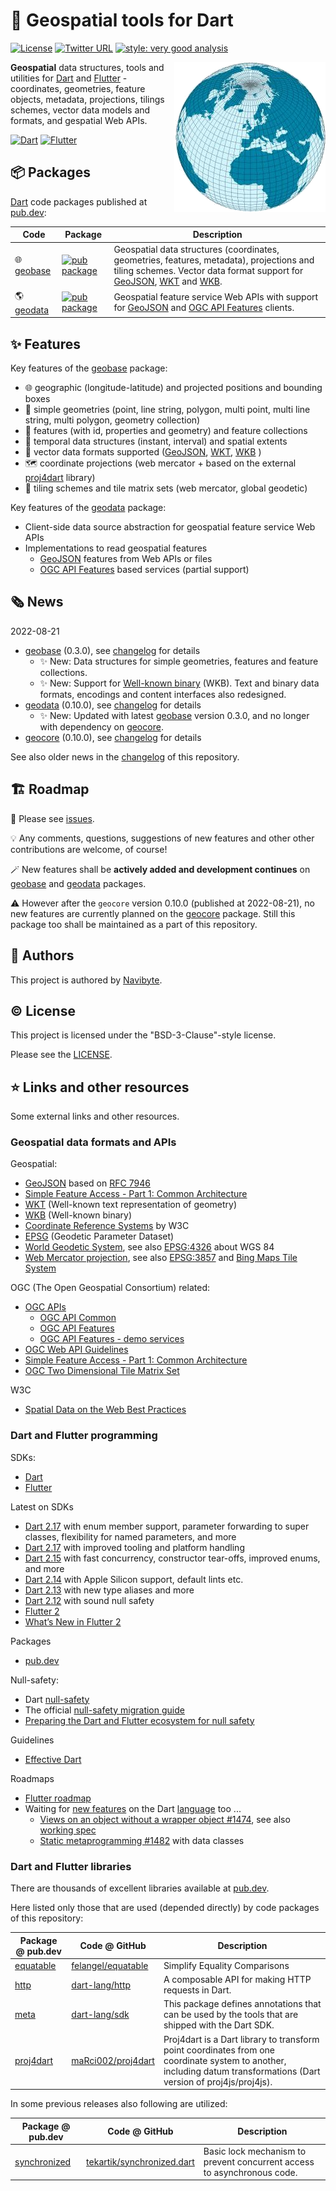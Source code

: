 # :compass: Geospatial tools for Dart 

[![License](https://img.shields.io/badge/License-BSD%203--Clause-blue.svg)](https://opensource.org/licenses/BSD-3-Clause) [![Twitter URL](https://img.shields.io/twitter/url/https/twitter.com/navibyte.svg?style=social&label=Follow%20%40navibyte)](https://twitter.com/navibyte) [![style: very good analysis](https://img.shields.io/badge/style-very_good_analysis-B22C89.svg)](https://pub.dev/packages/very_good_analysis) 

<a title="Stefan Kühn (Fotograf), CC BY-SA 3.0 &lt;https://creativecommons.org/licenses/by-sa/3.0&gt;, via Wikimedia Commons" href="https://commons.wikimedia.org/wiki/File:Azimutalprojektion-schief_kl-cropped.png"><img src="https://raw.githubusercontent.com/navibyte/geospatial_docs/main/assets/doc/projections/azimutal/Azimutalprojektion-schief_kl-cropped.png" align="right"></a>

**Geospatial** data structures, tools and utilities for 
[Dart](https://dart.dev/) and [Flutter](https://flutter.dev/) - coordinates,
geometries, feature objects, metadata, projections, tilings schemes, vector data
models and formats, and gespatial Web APIs.

[![Dart](https://img.shields.io/badge/dart-%230175C2.svg?style=for-the-badge&logo=dart&logoColor=white)](https://dart.dev/) [![Flutter](https://img.shields.io/badge/Flutter-%2302569B.svg?style=for-the-badge&logo=Flutter&logoColor=white)](https://flutter.dev/)

## :package: Packages

[Dart](https://dart.dev/) code packages published at 
[pub.dev](https://pub.dev/publishers/navibyte.com/packages):

Code           | Package | Description 
-------------- | --------| -----------
:globe_with_meridians: [geobase](dart/geobase) | [![pub package](https://img.shields.io/pub/v/geobase.svg)](https://pub.dev/packages/geobase) | Geospatial data structures (coordinates, geometries, features, metadata), projections and tiling schemes. Vector data format support for [GeoJSON](https://geojson.org/), [WKT](https://en.wikipedia.org/wiki/Well-known_text_representation_of_geometry) and [WKB](https://en.wikipedia.org/wiki/Well-known_text_representation_of_geometry#Well-known_binary).
:earth_americas: [geodata](dart/geodata) | [![pub package](https://img.shields.io/pub/v/geodata.svg)](https://pub.dev/packages/geodata) | Geospatial feature service Web APIs with support for [GeoJSON](https://geojson.org/) and [OGC API Features](https://ogcapi.ogc.org/features/) clients.

## :sparkles: Features

Key features of the [geobase](https://pub.dev/packages/geobase) package:

* 🌐 geographic (longitude-latitude) and projected positions and bounding boxes
* 🧩 simple geometries (point, line string, polygon, multi point, multi line string, multi polygon, geometry collection)
* 🔷 features (with id, properties and geometry) and feature collections
* 📅 temporal data structures (instant, interval) and spatial extents
* 📃 vector data formats supported ([GeoJSON](https://geojson.org/), [WKT](https://en.wikipedia.org/wiki/Well-known_text_representation_of_geometry), [WKB](https://en.wikipedia.org/wiki/Well-known_text_representation_of_geometry#Well-known_binary)
)
* 🗺️ coordinate projections (web mercator + based on the external [proj4dart](https://pub.dev/packages/proj4dart) library)
* 🔢 tiling schemes and tile matrix sets (web mercator, global geodetic)

Key features of the [geodata](https://pub.dev/packages/geodata) package:

* Client-side data source abstraction for geospatial feature service Web APIs
* Implementations to read geospatial features
  * [GeoJSON](https://geojson.org/) features from Web APIs or files
  * [OGC API Features](https://ogcapi.ogc.org/features/) based services (partial support)

## :newspaper_roll: News

2022-08-21
* [geobase](https://pub.dev/packages/geobase/versions/0.3.0) (0.3.0), see [changelog](dart/geobase/CHANGELOG.md#030) for details
  * ✨ New: Data structures for simple geometries, features and feature collections.
  * ✨ New: Support for [Well-known binary](https://en.wikipedia.org/wiki/Well-known_text_representation_of_geometry#Well-known_binary) (WKB). Text and binary data formats, encodings and content interfaces also redesigned.  
* [geodata](https://pub.dev/packages/geodata/versions/0.10.0) (0.10.0), see [changelog](dart/geodata/CHANGELOG.md#0100) for details
  * ✨ New: Updated with latest [geobase](https://pub.dev/packages/geobase) version 0.3.0, and no longer with dependency on [geocore](https://pub.dev/packages/geocore).
* [geocore](https://pub.dev/packages/geocore/versions/0.10.0) (0.10.0), see [changelog](dart/geocore/CHANGELOG.md#0100) for details

See also older news in the [changelog](CHANGELOG.md) of this repository.

## :building_construction: Roadmap

🧩 Please see [issues](https://github.com/navibyte/geospatial/issues).

💡 Any comments, questions, suggestions of new features and other other
contributions are welcome, of course!

🪄 New features shall be **actively added and development continues** on 
[geobase](https://pub.dev/packages/geobase) and 
[geodata](https://pub.dev/packages/geodata) packages. 

⚠️ However after the `geocore` version 0.10.0 (published at 2022-08-21), no new
features are currently planned on the
[geocore](https://pub.dev/packages/geocore) package. Still this package too
shall be maintained as a part of this repository.

## :house_with_garden: Authors

This project is authored by [Navibyte](https://navibyte.com).

## :copyright: License

This project is licensed under the "BSD-3-Clause"-style license.

Please see the [LICENSE](LICENSE).

## :star: Links and other resources

Some external links and other resources.

### Geospatial data formats and APIs

Geospatial:
* [GeoJSON](https://geojson.org/) based on [RFC 7946](https://tools.ietf.org/html/rfc7946)
* [Simple Feature Access - Part 1: Common Architecture](https://www.ogc.org/standards/sfa)
* [WKT](https://en.wikipedia.org/wiki/Well-known_text_representation_of_geometry) (Well-known text representation of geometry)  
* [WKB](https://en.wikipedia.org/wiki/Well-known_text_representation_of_geometry#Well-known_binary) (Well-known binary)
* [Coordinate Reference Systems](https://www.w3.org/2015/spatial/wiki/Coordinate_Reference_Systems) by W3C
* [EPSG](https://epsg.org/home.html) (Geodetic Parameter Dataset)
* [World Geodetic System](https://en.wikipedia.org/wiki/World_Geodetic_System), see also [EPSG:4326](https://epsg.io/4326) about WGS 84
* [Web Mercator projection](https://en.wikipedia.org/wiki/Web_Mercator_projection), see also [EPSG:3857](https://epsg.io/3857) and [Bing Maps Tile System](https://docs.microsoft.com/en-us/bingmaps/articles/bing-maps-tile-system)

OGC (The Open Geospatial Consortium) related:
* [OGC APIs](https://ogcapi.ogc.org/)
  * [OGC API Common](https://ogcapi.ogc.org/common/)
  * [OGC API Features](https://ogcapi.ogc.org/features/)
  * [OGC API Features - demo services](https://github.com/opengeospatial/ogcapi-features/blob/master/implementations.md)
* [OGC Web API Guidelines](https://github.com/opengeospatial/OGC-Web-API-Guidelines)
* [Simple Feature Access - Part 1: Common Architecture](https://www.ogc.org/standards/sfa)
* [OGC Two Dimensional Tile Matrix Set](https://docs.opengeospatial.org/is/17-083r2/17-083r2.html)

W3C
* [Spatial Data on the Web Best Practices](https://www.w3.org/TR/sdw-bp/)

### Dart and Flutter programming

SDKs:
* [Dart](https://dart.dev/)
* [Flutter](https://flutter.dev/) 

Latest on SDKs
* [Dart 2.17](https://medium.com/dartlang/dart-2-17-b216bfc80c5d) with enum member support, parameter forwarding to super classes, flexibility for named parameters, and more
* [Dart 2.17](https://medium.com/dartlang/dart-2-16-improved-tooling-and-platform-handling-dd87abd6bad1) with improved tooling and platform handling
* [Dart 2.15](https://medium.com/dartlang/dart-2-15-7e7a598e508a) with fast concurrency, constructor tear-offs, improved enums, and more
* [Dart 2.14](https://medium.com/dartlang/announcing-dart-2-14-b48b9bb2fb67) with Apple Silicon support, default lints etc.
* [Dart 2.13](https://medium.com/dartlang/announcing-dart-2-13-c6d547b57067) with new type aliases and more
* [Dart 2.12](https://medium.com/dartlang/announcing-dart-2-12-499a6e689c87) with sound null safety
* [Flutter 2](https://developers.googleblog.com/2021/03/announcing-flutter-2.html)
* [What’s New in Flutter 2](https://medium.com/flutter/whats-new-in-flutter-2-0-fe8e95ecc65)

Packages
* [pub.dev](https://pub.dev/)

Null-safety:
* Dart [null-safety](https://dart.dev/null-safety)
* The official [null-safety migration guide](https://dart.dev/null-safety/migration-guide)
* [Preparing the Dart and Flutter ecosystem for null safety](https://medium.com/dartlang/preparing-the-dart-and-flutter-ecosystem-for-null-safety-e550ce72c010)

Guidelines
* [Effective Dart](https://dart.dev/guides/language/effective-dart)

Roadmaps
* [Flutter roadmap](https://github.com/flutter/flutter/wiki/Roadmap)
* Waiting for [new features](https://github.com/dart-lang/language/projects/1) on the Dart [language](https://github.com/dart-lang/language) too ...
  * [Views on an object without a wrapper object #1474](https://github.com/dart-lang/language/issues/1474), see also [working spec](https://github.com/dart-lang/language/blob/master/working/1426-extension-types/feature-specification-views.md)
  * [Static metaprogramming #1482](https://github.com/dart-lang/language/issues/1482) with data classes

### Dart and Flutter libraries

There are thousands of excellent libraries available at 
[pub.dev](https://pub.dev/).

Here listed only those that are used (depended directly) by code packages of
this repository:

Package @ pub.dev | Code @ GitHub | Description
----------------- | ------------- | -----------
[equatable](https://pub.dev/packages/equatable) | [felangel/equatable](https://github.com/felangel/equatable) | Simplify Equality Comparisons | A Dart abstract class that helps to implement equality without needing to explicitly override == and hashCode.
[http](https://pub.dev/packages/http) | [dart-lang/http](https://github.com/dart-lang/http) | A composable API for making HTTP requests in Dart.
[meta](https://pub.dev/packages/meta) | [dart-lang/sdk](https://github.com/dart-lang/sdk/tree/master/pkg/meta) | This package defines annotations that can be used by the tools that are shipped with the Dart SDK.
[proj4dart](https://pub.dev/packages/proj4dart) | [maRci002/proj4dart](https://github.com/maRci002/proj4dart) | Proj4dart is a Dart library to transform point coordinates from one coordinate system to another, including datum transformations (Dart version of proj4js/proj4js).

In some previous releases also following are utilized:

Package @ pub.dev | Code @ GitHub | Description
----------------- | ------------- | -----------
[synchronized](https://pub.dev/packages/synchronized) | [tekartik/synchronized.dart](https://github.com/tekartik/synchronized.dart/tree/master/synchronized) | Basic lock mechanism to prevent concurrent access to asynchronous code.
